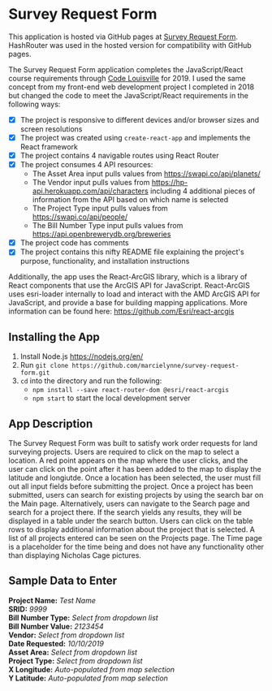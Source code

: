# Survey Request Form
This application is hosted via GitHub pages at [Survey Request Form](https://marcielynne.github.io/survey-request-form-hosted/#/). HashRouter was used in the hosted version for compatibility with GitHub pages. <br>

The Survey Request Form application completes the JavaScript/React course requirements through [Code Louisville](https://codelouisville.org/) for 2019. I used the same concept from my front-end web development project I completed in 2018 but changed the code to meet the JavaScript/React requirements in the following ways:
- [x] The project is responsive to different devices and/or browser sizes and screen resolutions <br>
- [x] The project was created using `create-react-app` and implements the React framework <br>
- [x] The project contains 4 navigable routes using React Router <br>
- [x] The project consumes 4 API resources:
    * The Asset Area input pulls values from https://swapi.co/api/planets/ <br>
    * The Vendor input pulls values from https://hp-api.herokuapp.com/api/characters including 4 additional pieces of information from the API based on which name is selected <br>
    * The Project Type input pulls values from https://swapi.co/api/people/ <br>
    * The Bill Number Type input pulls values from https://api.openbrewerydb.org/breweries <br>
- [x] The project code has comments <br>
- [x] The project contains this nifty README file explaining the project's purpose, functionality, and installation instructions <br>

Additionally, the app uses the React-ArcGIS library, which is a library of React components that use the ArcGIS API for JavaScript. React-ArcGIS uses esri-loader internally to load and interact with the AMD ArcGIS API for JavaScript, and provide a base for building mapping applications. More information can be found here: https://github.com/Esri/react-arcgis <br>

## Installing the App

1. Install Node.js https://nodejs.org/en/
2. Run `git clone https://github.com/marcielynne/survey-request-form.git`
3. `cd` into the directory and run the following:
    * `npm install --save react-router-dom @esri/react-arcgis`<br>
    * `npm start` to start the local development server
    
## App Description

The Survey Request Form was built to satisfy work order requests for land surveying projects. Users are required to click on the map to select a location. A red point appears on the map where the user clicks, and the user can click on the point after it has been added to the map to display the latitude and longiutde. Once a location has been selected, the user must fill out all input fields before submitting the project. Once a project has been submitted, users can search for existing projects by using the search bar on the Main page. Alternatively, users can navigate to the Search page and search for a project there. If the search yields any results, they will be displayed in a table under the search button. Users can click on the table rows to display additional information about the project that is selected. A list of all projects entered can be seen on the Projects page. The Time page is a placeholder for the time being and does not have any functionality other than displaying Nicholas Cage pictures. <br>

## Sample Data to Enter

**Project Name:** *Test Name* <br>
**SRID:** *9999* <br>
**Bill Number Type:** *Select from dropdown list* <br>
**Bill Number Value:** *2123454* <br>
**Vendor:** *Select from dropdown list* <br>
**Date Requested:** *10/10/2019* <br>
**Asset Area:** *Select from dropdown list* <br>
**Project Type:** *Select from dropdown list* <br>
**X Longitude:** *Auto-populated from map selection* <br>
**Y Latitude:** *Auto-populated from map selection* <br>
